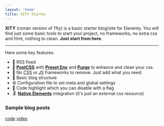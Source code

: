 ```yaml
---
layout: 'home'
title: XITY Starter
---
```


**XITY** (roman version of 11ty) is a basic starter blog/site for Eleventy. You will find just some basic tools to start your project, no frameworks, no extra css and html, nothing to clean. **Just start from here**.

---

Here some key features:

- 📰 RSS Feed
- 💅 [**PostCSS**](https://postcss.org) with [**Preset Env**](https://preset-env.cssdb.org) and [**Purge**](https://purgecss.com) to enhance and clean your css.
- 🏅 No <abbr title="Cascade Style Sheet">CSS</abbr> or <abbr title="Javascript">JS</abbr> frameworks to remove. Just add what you need.
- 📝 Basic blog structure
- ⚙️ Configuration file to set meta and global settings
- 🎨 Code highlight which you can disable with a flag
- 🗜 [**Native Elements**](https://native-elements.stackblitz.io) integration (it's just an external css resource)

### Sample blog posts

[code](/blog/a-post-with-code-samples)
[video](/blog/a-post-with-figures-and-video)
